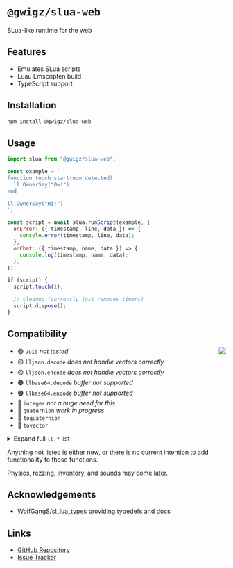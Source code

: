 # `@gwigz/slua-web`

SLua-like runtime for the web

## Features

- Emulates SLua scripts
- Luau Emscripten build
- TypeScript support

## Installation

```bash
npm install @gwigz/slua-web
```

## Usage

```js
import slua from "@gwigz/slua-web";

const example = `
function touch_start(num_detected)
  ll.OwnerSay("Ow!")
end

ll.OwnerSay("Hi!")
`;

const script = await slua.runScript(example, {
  onError: ({ timestamp, line, data }) => {
    console.error(timestamp, line, data);
  },
  onChat: ({ timestamp, name, data }) => {
    console.log(timestamp, name, data);
  },
});

if (script) {
  script.touch(1);

  // cleanup (currently just removes timers)
  script.dispose();
}
```

## Compatibility

<img align="right" src="https://progress-bar.xyz/41/?width=200&color=e1a650" />

- 🟢 `uuid` _not tested_
- 🟡 `lljson.decode` _does not handle vectors correctly_
- 🟡 `lljson.encode` _does not handle vectors correctly_
- 🟠 `llbase64.decode` _buffer not supported_
- 🟠 `llbase64.encode` _buffer not supported_
- 🔴 `integer` _not a huge need for this_
- 🔴 `quaternion` _work in progress_
- 🔴 `toquaternion`
- 🔴 `tovector`

<details>
  <summary>Expand full <code>ll.*</code> list</summary><br />

- 🟢 `ll.Abs` _not tested_
- 🟢 `ll.Acos` _not tested_
- 🟢 `ll.Asin` _not tested_
- 🟢 `ll.Atan2` _not tested_
- 🟢 `ll.Base64ToInteger` _not tested_
- 🟢 `ll.Base64ToString` _not tested_
- 🟢 `ll.Ceil` _not tested_
- 🟢 `ll.Char` _not tested_
- 🟢 `ll.Cos` _not tested_
- 🟢 `ll.DetectedKey`
- 🟢 `ll.DetectedLinkNumber`
- 🟢 `ll.DetectedName`
- 🟢 `ll.DetectedOwner`
- 🟢 `ll.DetectedPos`
- 🟢 `ll.DetectedRezzer`
- 🟢 `ll.DetectedType`
- 🟢 `ll.DetectedVel`
- 🟢 `ll.Die`
- 🟢 `ll.DumpList2String` _not tested_
- 🟢 `ll.EscapeURL` _not tested_
- 🟢 `ll.Fabs` _not tested_
- 🟢 `ll.Floor` _not tested_
- 🟢 `ll.Frand` _not tested_
- 🟢 `ll.GenerateKey` _not tested_
- 🟢 `ll.GetAndResetTime` _not tested_
- 🟢 `ll.GetColor` _not tested_
- 🟢 `ll.GetCreator`
- 🟢 `ll.GetDate` _not tested_
- 🟢 `ll.GetDisplayName` _only works for owner_
- 🟢 `ll.GetEnergy` _always returns `1`_
- 🟢 `ll.GetGMTclock` _not tested_
- 🟢 `ll.GetKey`
- 🟢 `ll.GetLinkKey` _only works for `0`_
- 🟢 `ll.GetLinkName` _only works for `0`_
- 🟢 `ll.GetLinkNumber`
- 🟢 `ll.GetLinkNumberOfSides` _only works for `0`_
- 🟢 `ll.GetListLength` _not tested_
- 🟢 `ll.GetLocalPos`
- 🟢 `ll.GetNumberOfPrims`
- 🟢 `ll.GetNumberOfSides`
- 🟢 `ll.GetObjectDesc`
- 🟢 `ll.GetObjectLinkKey` _not tested_
- 🟢 `ll.GetObjectName`
- 🟢 `ll.GetObjectPermMask` _always returns `PERM_ALL`_
- 🟢 `ll.GetObjectPrimCount`
- 🟢 `ll.GetOwner`
- 🟢 `ll.GetOwnerKey`
- 🟢 `ll.GetPos`
- 🟢 `ll.GetRegionFPS` _always returns `45`_
- 🟢 `ll.GetRegionName`
- 🟢 `ll.GetRegionTimeDilation` _always returns `1`_
- 🟢 `ll.GetRootPosition`
- 🟢 `ll.GetScale`
- 🟢 `ll.GetScriptName`
- 🟢 `ll.GetScriptState`
- 🟢 `ll.GetSimulatorHostname`
- 🟢 `ll.GetStartParameter`
- 🟢 `ll.GetStartString`
- 🟢 `ll.GetSubString` _not passing all tests_
- 🟢 `ll.GetTime`
- 🟢 `ll.GetTimestamp` _not tested_
- 🟢 `ll.GetUnixTime`
- 🟢 `ll.GetUsername`
- 🟢 `ll.GetWallclock` _not tested_
- 🟢 `ll.InstantMessage`
- 🟢 `ll.Key2Name` _only works for owner_
- 🟢 `ll.LinksetDataAvailable`
- 🟢 `ll.LinksetDataCountKeys`
- 🟢 `ll.LinksetDataDelete`
- 🟢 `ll.LinksetDataDeleteProtected`
- 🟢 `ll.LinksetDataListKeys`
- 🟢 `ll.LinksetDataRead` _not tested_
- 🟢 `ll.LinksetDataReadProtected` _not tested_
- 🟢 `ll.LinksetDataReset`
- 🟢 `ll.LinksetDataWrite` _not tested_
- 🟢 `ll.LinksetDataWriteProtected` _not tested_
- 🟢 `ll.List2CSV` _not tested_
- 🟢 `ll.List2Float` _not tested_
- 🟢 `ll.List2Integer` _not tested_
- 🟢 `ll.List2String` _not tested_
- 🟢 `ll.Listen`
- 🟢 `ll.ListenControl`
- 🟢 `ll.ListenRemove`
- 🟢 `ll.Log` _not tested_
- 🟢 `ll.Log10` _not tested_
- 🟢 `ll.ModPow` _not tested_
- 🟢 `ll.Name2Key` _only works for owner_
- 🟢 `ll.OverMyLand` _always return `true`_
- 🟢 `ll.OwnerSay`
- 🟢 `ll.Pow` _not tested_
- 🟢 `ll.RegionSay`
- 🟢 `ll.RegionSayTo`
- 🟢 `ll.ResetScript`
- 🟢 `ll.ResetTime`
- 🟢 `ll.Round` _not tested_
- 🟢 `ll.Say`
- 🟢 `ll.SetAlpha`
- 🟢 `ll.SetColor`
- 🟢 `ll.SetLinkAlpha`
- 🟢 `ll.SetLinkColor`
- 🟢 `ll.SetObjectDesc` _not tested, not limited_
- 🟢 `ll.SetObjectName` _not tested, not limited_
- 🟢 `ll.SetPos`
- 🟢 `ll.SetRegionPos`
- 🟢 `ll.SetScale`
- 🟢 `ll.SetTimerEvent`
- 🟢 `ll.Shout`
- 🟢 `ll.Sin` _not tested_
- 🟢 `ll.Sqrt` _not tested_
- 🟢 `ll.StringLength` _not tested_
- 🟢 `ll.StringToBase64` _not tested_
- 🟢 `ll.StringTrim`
- 🟢 `ll.Tan` _not tested_
- 🟢 `ll.ToLower` _not tested_
- 🟢 `ll.ToUpper` _not tested_
- 🟢 `ll.VecDist` _not tested_
- 🟢 `ll.VecMag` _not tested_
- 🟢 `ll.VecNorm` _not tested_
- 🟢 `ll.Whisper`
- 🟡 `ll.Ord` _needs testing, probably wrong_
- 🔴 `ll.AngleBetween`
- 🔴 `ll.Axes2Rot`
- 🔴 `ll.AxisAngle2Rot`
- 🔴 `ll.ComputeHash`
- 🔴 `ll.CreateKeyValue`
- 🔴 `ll.CSV2List`
- 🔴 `ll.DataSizeKeyValue`
- 🔴 `ll.DeleteKeyValue`
- 🔴 `ll.DeleteSubList`
- 🔴 `ll.DeleteSubString`
- 🔴 `ll.DetectedGrab`
- 🔴 `ll.DetectedGroup`
- 🔴 `ll.DetectedRot`
- 🔴 `ll.DetectedTouchBinormal`
- 🔴 `ll.DetectedTouchFace`
- 🔴 `ll.DetectedTouchNormal`
- 🔴 `ll.DetectedTouchPos`
- 🔴 `ll.DetectedTouchST`
- 🔴 `ll.DetectedTouchUV`
- 🔴 `ll.Dialog`
- 🔴 `ll.Euler2Rot`
- 🔴 `ll.FindNotecardTextCount`
- 🔴 `ll.FindNotecardTextSync`
- 🔴 `ll.GetAlpha`
- 🔴 `ll.GetBoundingBox`
- 🔴 `ll.GetCameraAspect`
- 🔴 `ll.GetCameraFOV`
- 🔴 `ll.GetCameraPos`
- 🔴 `ll.GetCameraRot`
- 🔴 `ll.GetCenterOfMass`
- 🔴 `ll.GetEnv`
- 🔴 `ll.GetGeometricCenter`
- 🔴 `ll.GetLinkPrimitiveParams`
- 🔴 `ll.GetListEntryType`
- 🔴 `ll.GetLocalRot`
- 🔴 `ll.GetMass`
- 🔴 `ll.GetMassMKS`
- 🔴 `ll.GetMaxScaleFactor`
- 🔴 `ll.GetMinScaleFactor`
- 🔴 `ll.GetMoonDirection`
- 🔴 `ll.GetMoonRotation`
- 🔴 `ll.GetNotecardLine`
- 🔴 `ll.GetNotecardLineSync`
- 🔴 `ll.GetNumberOfNotecardLines`
- 🔴 `ll.GetObjectDetails`
- 🔴 `ll.GetObjectMass`
- 🔴 `ll.GetOmega`
- 🔴 `ll.GetPermissions`
- 🔴 `ll.GetPermissionsKey`
- 🔴 `ll.GetPhysicsMaterial`
- 🔴 `ll.GetPrimitiveParams`
- 🔴 `ll.GetRegionCorner`
- 🔴 `ll.GetRegionFlags`
- 🔴 `ll.GetRenderMaterial`
- 🔴 `ll.GetRootRotation`
- 🔴 `ll.GetRot`
- 🔴 `ll.GetSimStats`
- 🔴 `ll.GetStatus`
- 🔴 `ll.GetTexture`
- 🔴 `ll.GetTextureOffset`
- 🔴 `ll.GetTextureRot`
- 🔴 `ll.GetTextureScale`
- 🔴 `ll.GetTimeOfDay`
- 🔴 `ll.GiveMoney`
- 🔴 `ll.Ground`
- 🔴 `ll.Hash`
- 🔴 `ll.InsertString`
- 🔴 `ll.IntegerToBase64`
- 🔴 `ll.Json2List`
- 🔴 `ll.JsonGetValue`
- 🔴 `ll.JsonSetValue`
- 🔴 `ll.JsonValueType`
- 🔴 `ll.KeyCountKeyValue`
- 🔴 `ll.KeysKeyValue`
- 🔴 `ll.Linear2sRGB`
- 🔴 `ll.LinksetDataCountFound`
- 🔴 `ll.LinksetDataDeleteFound`
- 🔴 `ll.LinksetDataFindKeys`
- 🔴 `ll.List2Json`
- 🔴 `ll.List2Key`
- 🔴 `ll.List2List`
- 🔴 `ll.List2ListSlice`
- 🔴 `ll.List2ListStrided`
- 🔴 `ll.List2Rot`
- 🔴 `ll.List2Vector`
- 🔴 `ll.ListFindList`
- 🔴 `ll.ListFindListNext`
- 🔴 `ll.ListFindStrided`
- 🔴 `ll.ListInsertList`
- 🔴 `ll.ListRandomize`
- 🔴 `ll.ListReplaceList`
- 🔴 `ll.ListSort`
- 🔴 `ll.ListSortStrided`
- 🔴 `ll.ListStatistics`
- 🔴 `ll.LoadURL`
- 🔴 `ll.LookAt`
- 🔴 `ll.MapBeacon`
- 🔴 `ll.MapDestination`
- 🔴 `ll.MD5String`
- 🔴 `ll.MessageLinked`
- 🔴 `ll.MoveToTarget`
- 🔴 `ll.OffsetTexture`
- 🔴 `ll.ParseString2List`
- 🔴 `ll.ParseStringKeepNulls`
- 🔴 `ll.ReadKeyValue`
- 🔴 `ll.ReplaceSubString`
- 🔴 `ll.RequestSimulatorData`
- 🔴 `ll.RequestUserKey`
- 🔴 `ll.RequestUsername`
- 🔴 `ll.ReturnObjectsByID`
- 🔴 `ll.ReturnObjectsByOwner`
- 🔴 `ll.Rot2Angle`
- 🔴 `ll.Rot2Axis`
- 🔴 `ll.Rot2Euler`
- 🔴 `ll.Rot2Fwd`
- 🔴 `ll.Rot2Left`
- 🔴 `ll.Rot2Up`
- 🔴 `ll.RotateTexture`
- 🔴 `ll.RotBetween`
- 🔴 `ll.RotLookAt`
- 🔴 `ll.RotTarget`
- 🔴 `ll.RotTargetRemove`
- 🔴 `ll.ScaleByFactor`
- 🔴 `ll.ScaleTexture`
- 🔴 `ll.SendRemoteData`
- 🔴 `ll.Sensor`
- 🔴 `ll.SensorRemove`
- 🔴 `ll.SensorRepeat`
- 🔴 `ll.SetClickAction`
- 🔴 `ll.SetEnvironment`
- 🔴 `ll.SetGroundTexture`
- 🔴 `ll.SetLinkPrimitiveParams`
- 🔴 `ll.SetLinkPrimitiveParamsFast`
- 🔴 `ll.SetLinkRenderMaterial`
- 🔴 `ll.SetLinkTexture`
- 🔴 `ll.SetLinkTextureAnim`
- 🔴 `ll.SetLocalRot`
- 🔴 `ll.SetPrimitiveParams`
- 🔴 `ll.SetRenderMaterial`
- 🔴 `ll.SetRot`
- 🔴 `ll.SetScriptState`
- 🔴 `ll.SetStatus`
- 🔴 `ll.SetText`
- 🔴 `ll.SetTexture`
- 🔴 `ll.SetTextureAnim`
- 🔴 `ll.SetTouchText`
- 🔴 `ll.SHA1String`
- 🔴 `ll.SHA256String`
- 🔴 `ll.Sleep`
- 🔴 `ll.sRGB2Linear`
- 🔴 `ll.StopLookAt`
- 🔴 `ll.StopMoveToTarget`
- 🔴 `ll.StopSound`
- 🔴 `ll.SubStringIndex`
- 🔴 `ll.TargetOmega`
- 🔴 `ll.TextBox`
- 🔴 `ll.UnescapeURL`
- 🔴 `ll.UpdateKeyValue`
- 🔴 `ll.Water`
- 🔴 `ll.WorldPosToHUD`
- 🔴 `ll.XorBase64StringsCorrect`

</details>

Anything not listed is either new, or there is no current intention to add functionality to those functions.

Physics, rezzing, inventory, and sounds may come later.

## Acknowledgements

- [WolfGangS/sl_lua_types](https://github.com/WolfGangS/sl_lua_types) providing typedefs and docs

## Links

- [GitHub Repository](https://github.com/gwigz/slua)
- [Issue Tracker](https://github.com/gwigz/slua/issues)
